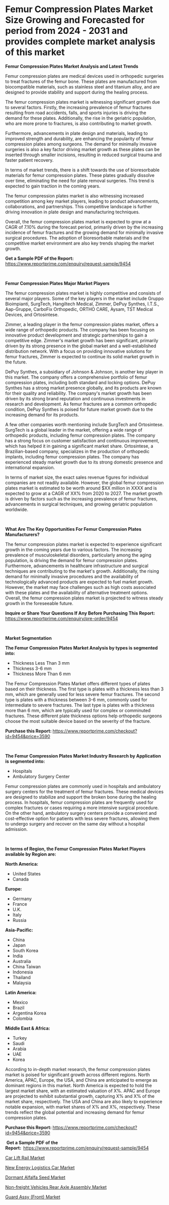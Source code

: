 <p><h1>Femur Compression Plates Market Size Growing and Forecasted for period from 2024 - 2031 and provides complete market analysis of this market</h1></p><p><strong>Femur Compression Plates Market Analysis and Latest Trends</strong></p>
<p><p>Femur compression plates are medical devices used in orthopedic surgeries to treat fractures of the femur bone. These plates are manufactured from biocompatible materials, such as stainless steel and titanium alloy, and are designed to provide stability and support during the healing process.</p><p>The femur compression plates market is witnessing significant growth due to several factors. Firstly, the increasing prevalence of femur fractures resulting from road accidents, falls, and sports injuries is driving the demand for these plates. Additionally, the rise in the geriatric population, who are more prone to fractures, is also contributing to market growth.</p><p>Furthermore, advancements in plate design and materials, leading to improved strength and durability, are enhancing the popularity of femur compression plates among surgeons. The demand for minimally invasive surgeries is also a key factor driving market growth as these plates can be inserted through smaller incisions, resulting in reduced surgical trauma and faster patient recovery.</p><p>In terms of market trends, there is a shift towards the use of bioresorbable materials for femur compression plates. These plates gradually dissolve over time, eliminating the need for plate removal surgeries. This trend is expected to gain traction in the coming years.</p><p>The femur compression plates market is also witnessing increased competition among key market players, leading to product advancements, collaborations, and partnerships. This competitive landscape is further driving innovation in plate design and manufacturing techniques.</p><p>Overall, the femur compression plates market is expected to grow at a CAGR of 7.10% during the forecast period, primarily driven by the increasing incidence of femur fractures and the growing demand for minimally invasive surgical procedures. The adoption of bioresorbable materials and the competitive market environment are also key trends shaping the market growth.</p></p>
<p><strong>Get a Sample PDF of the Report:&nbsp;</strong> <a href="https://www.reportprime.com/enquiry/request-sample/9454">https://www.reportprime.com/enquiry/request-sample/9454</a></p>
<p>&nbsp;</p>
<p><strong>Femur Compression Plates Major Market Players</strong></p>
<p><p>The femur compression plates market is highly competitive and consists of several major players. Some of the key players in the market include Gruppo Bioimpianti, SurgTech, Hangiltech Medical, Zimmer, DePuy Synthes, I.T.S., Aap-Gruppe, CarboFix Orthopedic, ORTHO CARE, Aysam, TST Medical Devices, and Ortosintese.</p><p>Zimmer, a leading player in the femur compression plates market, offers a wide range of orthopedic products. The company has been focusing on innovative product development and strategic partnerships to gain a competitive edge. Zimmer's market growth has been significant, primarily driven by its strong presence in the global market and a well-established distribution network. With a focus on providing innovative solutions for femur fractures, Zimmer is expected to continue its solid market growth in the future.</p><p>DePuy Synthes, a subsidiary of Johnson & Johnson, is another key player in this market. The company offers a comprehensive portfolio of femur compression plates, including both standard and locking options. DePuy Synthes has a strong market presence globally, and its products are known for their quality and reliability. The company's market growth has been driven by its strong brand reputation and continuous investments in research and development. As femur fractures are a common orthopedic condition, DePuy Synthes is poised for future market growth due to the increasing demand for its products.</p><p>A few other companies worth mentioning include SurgTech and Ortosintese. SurgTech is a global leader in the market, offering a wide range of orthopedic products, including femur compression plates. The company has a strong focus on customer satisfaction and continuous improvement, which has helped it in gaining a significant market share. Ortosintese, a Brazilian-based company, specializes in the production of orthopedic implants, including femur compression plates. The company has experienced steady market growth due to its strong domestic presence and international expansion.</p><p>In terms of market size, the exact sales revenue figures for individual companies are not readily available. However, the global femur compression plates market is estimated to be worth around $XX million in XXXX and is expected to grow at a CAGR of XX% from 2020 to 2027. The market growth is driven by factors such as the increasing prevalence of femur fractures, advancements in surgical techniques, and growing geriatric population worldwide.</p></p>
<p>&nbsp;</p>
<p><strong>What Are The Key Opportunities For Femur Compression Plates Manufacturers?</strong></p>
<p><p>The femur compression plates market is expected to experience significant growth in the coming years due to various factors. The increasing prevalence of musculoskeletal disorders, particularly among the aging population, is driving the demand for femur compression plates. Furthermore, advancements in healthcare infrastructure and surgical techniques are contributing to the market's growth. Additionally, the rising demand for minimally invasive procedures and the availability of technologically advanced products are expected to fuel market growth. However, the market may face challenges such as high costs associated with these plates and the availability of alternative treatment options. Overall, the femur compression plates market is projected to witness steady growth in the foreseeable future.</p></p>
<p><strong>Inquire or Share Your Questions If Any Before Purchasing This Report:</strong> <a href="https://www.reportprime.com/enquiry/pre-order/9454">https://www.reportprime.com/enquiry/pre-order/9454</a></p>
<p>&nbsp;</p>
<p><strong>Market Segmentation</strong></p>
<p><strong>The Femur Compression Plates Market Analysis by types is segmented into:</strong></p>
<p><ul><li>Thickness Less Than 3 mm</li><li>Thickness 3-6 mm</li><li>Thickness More Than 6 mm</li></ul></p>
<p><p>The Femur Compression Plates Market offers different types of plates based on their thickness. The first type is plates with a thickness less than 3 mm, which are generally used for less severe femur fractures. The second type is plates with a thickness between 3-6 mm, commonly used for intermediate to severe fractures. The last type is plates with a thickness more than 6 mm, which are typically used for complex or comminuted fractures. These different plate thickness options help orthopedic surgeons choose the most suitable device based on the severity of the fracture.</p></p>
<p><strong>Purchase this Report:&nbsp;</strong><a href="https://www.reportprime.com/checkout?id=9454&price=3590">https://www.reportprime.com/checkout?id=9454&price=3590</a></p>
<p>&nbsp;</p>
<p><strong>The Femur Compression Plates Market Industry Research by Application is segmented into:</strong></p>
<p><ul><li>Hospitals</li><li>Ambulatory Surgery Center</li></ul></p>
<p><p>Femur compression plates are commonly used in hospitals and ambulatory surgery centers for the treatment of femur fractures. These medical devices are designed to stabilize and support the broken bone during the healing process. In hospitals, femur compression plates are frequently used for complex fractures or cases requiring a more intensive surgical procedure. On the other hand, ambulatory surgery centers provide a convenient and cost-effective option for patients with less severe fractures, allowing them to undergo surgery and recover on the same day without a hospital admission.</p></p>
<p>&nbsp;</p>
<p><strong>In terms of Region, the Femur Compression Plates Market Players available by Region are:</strong></p>
<p>
    <p> <strong> North America: </strong>
        <ul>
            <li>United States</li>
            <li>Canada</li>
        </ul>
        </p> 
    <p> <strong> Europe: </strong>
        <ul>
            <li>Germany</li>
            <li>France</li>
            <li>U.K.</li>
            <li>Italy</li>
            <li>Russia</li>
        </ul>
        </p> 
    <p> <strong> Asia-Pacific: </strong>
        <ul>
            <li>China</li>
            <li>Japan</li>
            <li>South Korea</li>
            <li>India</li>
            <li>Australia</li>
            <li>China Taiwan</li>
            <li>Indonesia</li>
            <li>Thailand</li>
            <li>Malaysia</li>
        </ul>
        </p> 
    <p> <strong> Latin America: </strong>
        <ul>
            <li>Mexico</li>
            <li>Brazil</li>
            <li>Argentina Korea</li>
            <li>Colombia</li>
        </ul>
        </p> 
    <p> <strong> Middle East & Africa: </strong>
        <ul>
            <li>Turkey</li>
            <li>Saudi</li>
            <li>Arabia</li>
            <li>UAE</li>
            <li>Korea</li>
        </ul>
    </p>
    </p>
<p><p>According to in-depth market research, the femur compression plates market is poised for significant growth across different regions. North America, APAC, Europe, the USA, and China are anticipated to emerge as dominant regions in this market. North America is expected to hold the largest market share, with an estimated valuation of X%. APAC and Europe are projected to exhibit substantial growth, capturing X% and X% of the market share, respectively. The USA and China are also likely to experience notable expansion, with market shares of X% and X%, respectively. These trends reflect the global potential and increasing demand for femur compression plates.</p></p>
<p><strong>Purchase this Report: </strong><a href="https://www.reportprime.com/checkout?id=9454&price=3590">https://www.reportprime.com/checkout?id=9454&price=3590</a></p>
<p>&nbsp;<strong>Get a Sample PDF of the Report:&nbsp;&nbsp;</strong><a href="https://www.reportprime.com/enquiry/request-sample/9454">https://www.reportprime.com/enquiry/request-sample/9454</a></p>
<p><strong></strong></p>
<p><p><a href="https://medium.com/@dritasmani2022/car-lift-rail-market-size-and-market-trends-complete-industry-overview-2024-to-2031-7a822eca25e7">Car Lift Rail Market</a></p><p><a href="https://medium.com/@dritasmani2022/new-energy-logistics-car-market-size-cagr-trends-2024-2030-7679a2509cd5">New Energy Logistics Car Market</a></p><p><a href="https://medium.com/p/843259d78b9e/edit">Dormant Alfalfa Seed Market</a></p><p><a href="https://medium.com/@dritasmani2022/decoding-non-freight-vehicles-rear-axle-assembly-market-metrics-market-share-trends-and-growth-ec2b611b5e0c">Non-freight Vehicles Rear Axle Assembly Market</a></p><p><a href="https://medium.com/@dritasmani2022/guard-assy-front-market-research-report-its-history-and-forecast-2024-to-2031-8748be38d0ef">Guard Assy (Front) Market</a></p></p>